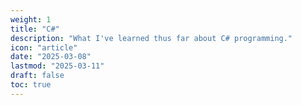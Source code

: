 ```yaml
---
weight: 1
title: "C#"
description: "What I've learned thus far about C# programming."
icon: "article"
date: "2025-03-08"
lastmod: "2025-03-11"
draft: false
toc: true
---
```

